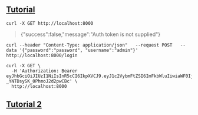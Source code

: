 ## [Tutorial](https://medium.com/dev-bits/a-guide-for-adding-jwt-token-based-authentication-to-your-single-page-nodejs-applications-c403f7cf04f4)

```
curl -X GET http://localhost:8000
```

> {"success":false,"message":"Auth token is not supplied"}

```
curl --header "Content-Type: application/json"   --request POST   --data '{"password":"password", "username":"admin"}'   http://localhost:8000/login
```

```
curl -X GET \
  -H 'Authorization: Bearer eyJhbGciOiJIUzI1NiIsInR5cCI6IkpXVCJ9.eyJ1c2VybmFtZSI6ImFkbWluIiwiaWF0IjoxNTgxNjkzNTAzLCJleHAiOjE1ODE3Nzk5MDN9.Nk9cIKn4zhsj54QMRo-_YNTDsySK_0PhmoJ2d2pwCBc' \
  http://localhost:8000
  ```

## [Tutorial 2](https://medium.com/@maison.moa/using-jwt-json-web-tokens-to-authorize-users-and-protect-api-routes-3e04a1453c3e)